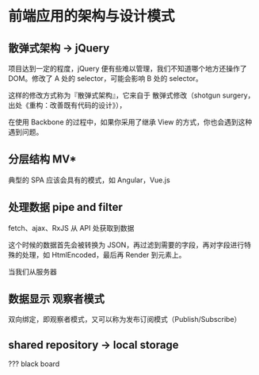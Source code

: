 # 前端应用的架构与设计模式


## 散弹式架构 -> jQuery

项目达到一定的程度，jQuery 便有些难以管理，我们不知道哪个地方还操作了 DOM。修改了 A 处的 selector，可能会影响 B 处的 selector。

这样的修改方式称为『散弹式架构』，它来自于 散弹式修改（shotgun surgery，出处《重构：改善既有代码的设计》），

在使用 Backbone 的过程中，如果你采用了继承 View 的方式，你也会遇到这种遇到问题。

## 分层结构 MV*

典型的 SPA 应该会具有的模式，如 Angular，Vue.js 

## 处理数据 pipe and filter 

fetch、ajax、RxJS 从 API 处获取到数据 

这个时候的数据首先会被转换为 JSON，再过滤到需要的字段，再对字段进行特殊的处理，如 HtmlEncoded，最后再 Render 到元素上。

当我们从服务器

## 数据显示 观察者模式

双向绑定，即观察者模式，又可以称为发布订阅模式（Publish/Subscribe）

## shared repository -> local storage

??? black board
